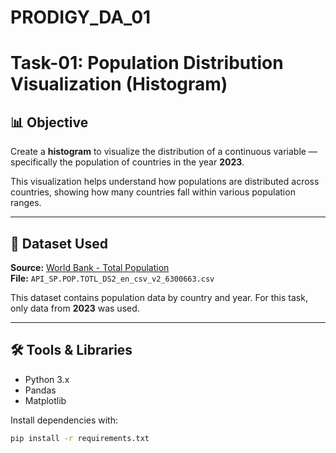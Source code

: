 # PRODIGY_DA_01
# Task-01: Population Distribution Visualization (Histogram)

## 📊 Objective
Create a **histogram** to visualize the distribution of a continuous variable — specifically the population of countries in the year **2023**.

This visualization helps understand how populations are distributed across countries, showing how many countries fall within various population ranges.

---

## 📁 Dataset Used
**Source:** [World Bank - Total Population](https://data.worldbank.org/indicator/SP.POP.TOTL)  
**File:** `API_SP.POP.TOTL_DS2_en_csv_v2_6300663.csv`

This dataset contains population data by country and year. For this task, only data from **2023** was used.

---

## 🛠️ Tools & Libraries
- Python 3.x
- Pandas
- Matplotlib

Install dependencies with:

```bash
pip install -r requirements.txt
